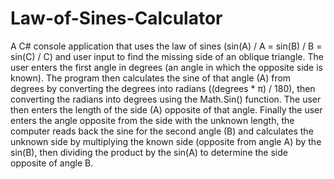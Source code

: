 # Law-of-Sines-Calculator
A C# console application that uses the law of sines (sin(A) / A = sin(B) / B = sin(C) / C) and user input to find the missing side of an oblique triangle. The user enters the first angle in degrees (an angle in which the opposite side is known). The program then calculates the sine of that angle (A) from degrees by converting the degrees into radians ((degrees * π) / 180), then converting the radians into degrees using the Math.Sin() function. The user then enters the length of the side (A) opposite of that angle. Finally the user enters the angle opposite from the side with the unknown length, the computer reads back the sine for the second angle (B) and calculates the unknown side by multiplying the known side (opposite from angle A) by the sin(B), then dividing the product by the sin(A) to determine the side opposite of angle B. 
